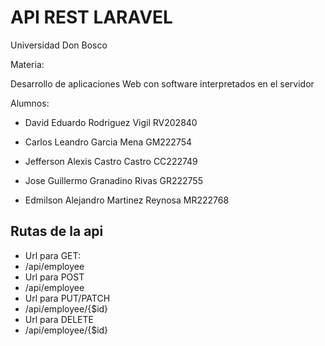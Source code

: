 # API REST LARAVEL

Universidad Don Bosco

Materia:

Desarrollo de aplicaciones Web con software interpretados en el servidor

Alumnos:

- David Eduardo Rodriguez Vigil RV202840

- Carlos Leandro Garcia Mena    GM222754

- Jefferson Alexis Castro Castro CC222749

- Jose Guillermo Granadino Rivas GR222755

- Edmilson Alejandro Martinez Reynosa MR222768

## Rutas de la api
- Url para GET:
- /api/employee
- Url para POST
- /api/employee
- Url para PUT/PATCH
- /api/employee/{$id}
- Url para DELETE
- /api/employee/{$id}




